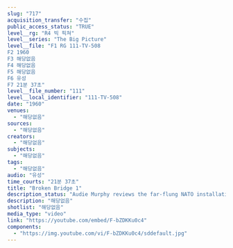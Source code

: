 ```yaml
---
slug: "717"
acquisition_transfer: "수집"
public_access_status: "TRUE"
level__rg: "R4 빅 픽쳐"
level__series: "The Big Picture"
level__file: "F1 RG 111-TV-508
F2 1960
F3 해당없음
F4 해당없음
F5 해당없음
F6 유성
F7 21분 37초"
level__file_number: "111"
level__local_identifier: "111-TV-508"
date: "1960"
venues: 
  - "해당없음"
sources: 
  - "해당없음"
creators: 
  - "해당없음"
subjects: 
  - "해당없음"
tags: 
  - "해당없음"
audio: "유성"
time_courts: "21분 37초"
title: "Broken Bridge 1"
description_status: "Audie Murphy reviews the far-flung NATO installations throughout Europe and visits White Sands Missile Range accompanies by LT. Gen. Arthur G. Trudeau, former chief of Army Research and Development."
description: "해당없음"
shotlist: "해당없음"
media_type: "video"
link: "https://youtube.com/embed/F-bZDKKu0c4"
components: 
  - "https://img.youtube.com/vi/F-bZDKKu0c4/sddefault.jpg"
---
```

